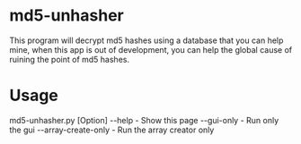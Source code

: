 # md5-unhasher
This program will decrypt md5 hashes using a database that you can help mine, when this app is out of development, you can help the global cause of ruining the point of md5 hashes.

# Usage 
md5-unhasher.py [Option]
                --help               - Show this page
                --gui-only           - Run only the gui
                --array-create-only  - Run the array creator only